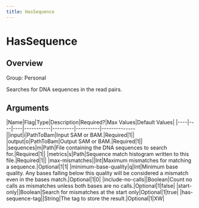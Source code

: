 ```yaml
---
title: HasSequence
---
```


# HasSequence

## Overview
Group: Personal

Searches for DNA sequences in the read pairs.

## Arguments

|Name|Flag|Type|Description|Required?|Max Values|Default Values|
|----|----|----|-----------|---------|----------|--------------||input|i|PathToBam|Input SAM or BAM.|Required|1||
|output|o|PathToBam|Output SAM or BAM.|Required|1||
|sequences|m|Path|File containing the DNA sequences to search for.|Required|1||
|metrics|s|Path|Sequence match histogram written to this file.|Required|1||
|max-mismatches||Int|Maximum mismatches for matching a sequence.|Optional|1|1|
|minimum-base-quality|q|Int|Minimum base quality. Any bases falling below this quality will be considered a mismatch even in the bases match.|Optional|1|0|
|include-no-calls||Boolean|Count no calls as mismatches unless both bases are no calls.|Optional|1|false|
|start-only||Boolean|Search for mismatches at the start only|Optional|1|true|
|has-sequence-tag||String|The tag to store the result.|Optional|1|XW|

